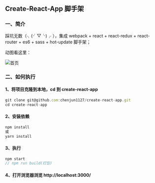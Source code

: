 ## Create-React-App 脚手架


### 一、简介
踩坑无数（╮(╯▽╰)╭ ），集成 webpack + react + react-redux + react-router + es6 + sass + hot-update 脚手架；

动图看这里：

![首页](/pic.gif)

### 二、如何执行

####  1、将项目克隆到本地，cd 到 create-react-app
```javascript
git clone git@github.com:chenjun1127/create-react-app.git
cd create-react-app
```
#### 2、安装依赖
```javascript
npm install
或
yarn install
```
#### 3、执行
```javascript
npm start
// npm run build(打包)
```
#### 4、打开浏览器浏览 http://localhost:3000/

